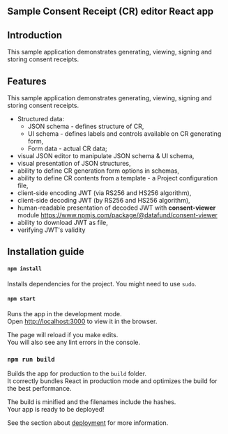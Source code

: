 ## Sample Consent Receipt (CR) editor React app

Introduction
-----------------------
This sample application demonstrates generating, viewing, signing and storing consent receipts.



Features
-----------------------
This sample application demonstrates generating, viewing, signing and storing consent receipts.

* Structured data: 
    * JSON schema - defines structure of CR,
    * UI schema - defines labels and controls available on CR generating form,
    * Form data - actual CR data; 
* visual JSON editor to manipulate JSON schema & UI schema,
* visual presentation of JSON structures,
* ability to define CR generation form options in schemas,
* ability to define CR contents from a template - a Project configuration file,
* client-side encoding JWT (via RS256 and HS256 algorithm),
* client-side decoding JWT (by RS256 and HS256 algorithm), 
* human-readable presentation of decoded JWT with **consent-viewer** module <https://www.npmjs.com/package/@datafund/consent-viewer> 
* ability to download JWT as file,
* verifying JWT's validity
 

Installation guide
-----------------------

#### `npm install`

Installs dependencies for the project. You might need to use `sudo`.

#### `npm start`

Runs the app in the development mode.<br>
Open [http://localhost:3000](http://localhost:3000) to view it in the browser.

The page will reload if you make edits.<br>
You will also see any lint errors in the console.

### `npm run build`

Builds the app for production to the `build` folder.<br>
It correctly bundles React in production mode and optimizes the build for the best performance.

The build is minified and the filenames include the hashes.<br>
Your app is ready to be deployed!

See the section about [deployment](https://facebook.github.io/create-react-app/docs/deployment) for more information.
